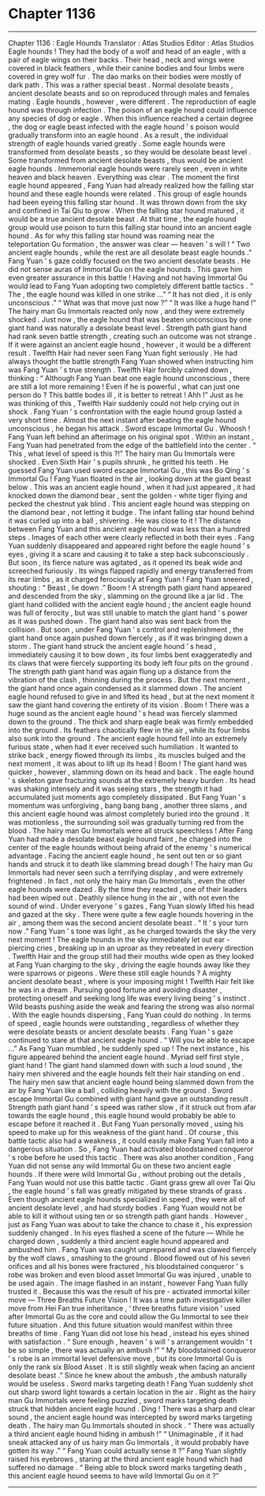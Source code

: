 
# Chapter 1136


---

Chapter 1136 : Eagle Hounds
Translator :
Atlas Studios
Editor :
Atlas Studios
Eagle hounds !
They had the body of a wolf and head of an eagle , with a pair of eagle wings on their backs . Their head , neck and wings were covered in black feathers , while their canine bodies and four limbs were covered in grey wolf fur . The dao marks on their bodies were mostly of dark path .
This was a rather special beast .
Normal desolate beasts , ancient desolate beasts and so on reproduced through males and females mating . Eagle hounds , however , were different .
The reproduction of eagle hound was through infection .
The poison of an eagle hound could influence any species of dog or eagle . When this influence reached a certain degree , the dog or eagle beast infected with the eagle hound ’ s poison would gradually transform into an eagle hound .
As a result , the individual strength of eagle hounds varied greatly .
Some eagle hounds were transformed from desolate beasts , so they would be desolate beast level . Some transformed from ancient desolate beasts , thus would be ancient eagle hounds . Immemorial eagle hounds were rarely seen , even in white heaven and black heaven .
Everything was clear .
The moment the first eagle hound appeared , Fang Yuan had already realized how the falling star hound and these eagle hounds were related .
This group of eagle hounds had been eyeing this falling star hound . It was thrown down from the sky and confined in Tai Qiu to grow .
When the falling star hound matured , it would be a true ancient desolate beast . At that time , the eagle hound group would use poison to turn this falling star hound into an ancient eagle hound .
As for why this falling star hound was roaming near the teleportation Gu formation , the answer was clear — heaven ’ s will !
“ Two ancient eagle hounds , while the rest are all desolate beast eagle hounds .” Fang Yuan ’ s gaze coldly focused on the two ancient desolate beasts .
He did not sense auras of Immortal Gu on the eagle hounds .
This gave him even greater assurance in this battle !
Having and not having Immortal Gu would lead to Fang Yuan adopting two completely different battle tactics .
“ The , the eagle hound was killed in one strike …”
“ It has not died , it is only unconscious .”
“ What was that move just now ?”
“ It was like a huge hand !”
The hairy man Gu Immortals reacted only now , and they were extremely shocked .
Just now , the eagle hound that was beaten unconscious by one giant hand was naturally a desolate beast level . Strength path giant hand had rank seven battle strength , creating such an outcome was not strange . If it were against an ancient eagle hound , however , it would be a different result .
Twelfth Hair had never seen Fang Yuan fight seriously .
He had always thought the battle strength Fang Yuan showed when instructing him was Fang Yuan ’ s true strength .
Twelfth Hair forcibly calmed down , thinking : “ Although Fang Yuan beat one eagle hound unconscious , there are still a lot more remaining ! Even if he is powerful , what can just one person do ? This battle bodes ill , it is better to retreat ! Ahh !”
Just as he was thinking of this , Twelfth Hair suddenly could not help crying out in shock .
Fang Yuan ’ s confrontation with the eagle hound group lasted a very short time . Almost the next instant after beating the eagle hound unconscious , he began his attack .
Sword escape Immortal Gu .
Whoosh !
Fang Yuan left behind an afterimage on his original spot .
Within an instant , Fang Yuan had penetrated from the edge of the battlefield into the center .
“ This , what level of speed is this ?!” The hairy man Gu Immortals were shocked .
Even Sixth Hair ’ s pupils shrunk , he gritted his teeth . He guessed Fang Yuan used sword escape Immortal Gu , this was Bo Qing ’ s Immortal Gu !
Fang Yuan floated in the air , looking down at the giant beast below .
This was an ancient eagle hound , when it had just appeared , it had knocked down the diamond bear , sent the golden - white tiger flying and pecked the chestnut yak blind .
This ancient eagle hound was stepping on the diamond bear , not letting it budge . The infant falling star hound behind it was curled up into a ball , shivering .
He was close to it !
The distance between Fang Yuan and this ancient eagle hound was less than a hundred steps .
Images of each other were clearly reflected in both their eyes .
Fang Yuan suddenly disappeared and appeared right before the eagle hound ’ s eyes , giving it a scare and causing it to take a step back subconsciously .
But soon , its fierce nature was agitated , as it opened its beak wide and screeched furiously . Its wings flapped rapidly and energy transferred from its rear limbs , as it charged ferociously at Fang Yuan !
Fang Yuan sneered , shouting : “ Beast , lie down .”
Boom !
A strength path giant hand appeared and descended from the sky , slamming on the ground like a jar lid .
The giant hand collided with the ancient eagle hound ; the ancient eagle hound was full of ferocity , but was still unable to match the giant hand ’ s power as it was pushed down .
The giant hand also was sent back from the collision .
But soon , under Fang Yuan ’ s control and replenishment , the giant hand once again pushed down fiercely , as if it was bringing down a storm .
The giant hand struck the ancient eagle hound ’ s head , immediately causing it to bow down , its four limbs bent exaggeratedly and its claws that were fiercely supporting its body left four pits on the ground .
The strength path giant hand was again flung up a distance from the vibration of the clash , thinning during the process .
But the next moment , the giant hand once again condensed as it slammed down .
The ancient eagle hound refused to give in and lifted its head , but at the next moment it saw the giant hand covering the entirety of its vision .
Boom !
There was a huge sound as the ancient eagle hound ’ s head was fiercely slammed down to the ground .
The thick and sharp eagle beak was firmly embedded into the ground .
Its feathers chaotically flew in the air , while its four limbs also sunk into the ground .
The ancient eagle hound fell into an extremely furious state , when had it ever received such humiliation . It wanted to strike back , energy flowed through its limbs , its muscles bulged and the next moment , it was about to lift up its head !
Boom !
The giant hand was quicker , however , slamming down on its head and back .
The eagle hound ’ s skeleton gave fracturing sounds at the extremely heavy burden . Its head was shaking intensely and it was seeing stars , the strength it had accumulated just moments ago completely dissipated .
But Fang Yuan ’ s momentum was unforgiving , bang bang bang , another three slams , and this ancient eagle hound was almost completely buried into the ground .
It was motionless , the surrounding soil was gradually turning red from the blood .
The hairy man Gu Immortals were all struck speechless !
After Fang Yuan had made a desolate beast eagle hound faint , he charged into the center of the eagle hounds without being afraid of the enemy ’ s numerical advantage .
Facing the ancient eagle hound , he sent out ten or so giant hands and struck it to death like slamming bread dough !
The hairy man Gu Immortals had never seen such a terrifying display , and were extremely frightened .
In fact , not only the hairy man Gu Immortals , even the other eagle hounds were dazed .
By the time they reacted , one of their leaders had been wiped out .
Deathly silence hung in the air , with not even the sound of wind .
Under everyone ’ s gazes , Fang Yuan slowly lifted his head and gazed at the sky .
There were quite a few eagle hounds hovering in the air , among them was the second ancient desolate beast .
“ It ’ s your turn now .” Fang Yuan ’ s tone was light , as he charged towards the sky the very next moment !
The eagle hounds in the sky immediately let out ear - piercing cries , breaking up in an uproar as they retreated in every direction .
Twelfth Hair and the group still had their mouths wide open as they looked at Fang Yuan charging to the sky , driving the eagle hounds away like they were sparrows or pigeons .
Were these still eagle hounds ?
A mighty ancient desolate beast , where is your imposing might !
Twelfth Hair felt like he was in a dream .
Pursuing good fortune and avoiding disaster , protecting oneself and seeking long life was every living being ’ s instinct . Wild beasts pushing aside the weak and fearing the strong was also normal .
With the eagle hounds dispersing , Fang Yuan could do nothing .
In terms of speed , eagle hounds were outstanding , regardless of whether they were desolate beasts or ancient desolate beasts .
Fang Yuan ’ s gaze continued to stare at that ancient eagle hound .
“ Will you be able to escape …” As Fang Yuan mumbled , he suddenly sped up !
The next instance , his figure appeared behind the ancient eagle hound .
Myriad self first style , giant hand !
The giant hand slammed down with such a loud sound , the hairy men shivered and the eagle hounds felt their hair standing on end .
The hairy men saw that ancient eagle hound being slammed down from the air by Fang Yuan like a ball , colliding heavily with the ground .
Sword escape Immortal Gu combined with giant hand gave an outstanding result .
Strength path giant hand ’ s speed was rather slow , if it struck out from afar towards the eagle hound , this eagle hound would probably be able to escape before it reached it .
But Fang Yuan personally moved , using his speed to make up for this weakness of the giant hand .
Of course , this battle tactic also had a weakness , it could easily make Fang Yuan fall into a dangerous situation .
So , Fang Yuan had activated bloodstained conqueror ’ s robe before he used this tactic .
There was also another condition , Fang Yuan did not sense any wild Immortal Gu on these two ancient eagle hounds . If there were wild Immortal Gu , without probing out the details , Fang Yuan would not use this battle tactic .
Giant grass grew all over Tai Qiu , the eagle hound ’ s fall was greatly mitigated by these strands of grass .
Even though ancient eagle hounds specialized in speed , they were all of ancient desolate level , and had sturdy bodies . Fang Yuan would not be able to kill it without using ten or so strength path giant hands .
However , just as Fang Yuan was about to take the chance to chase it , his expression suddenly changed .
In his eyes flashed a scene of the future —
While he charged down , suddenly a third ancient eagle hound appeared and ambushed him .
Fang Yuan was caught unprepared and was clawed fiercely by the wolf claws , smashing to the ground . Blood flowed out of his seven orifices and all his bones were fractured , his bloodstained conqueror ’ s robe was broken and even blood asset Immortal Gu was injured , unable to be used again .
The image flashed in an instant , however Fang Yuan fully trusted it .
Because this was the result of his pre - activated immortal killer move — Three Breaths Future Vision !
It was a time path investigative killer move from Hei Fan true inheritance , ‘ three breaths future vision ’ used after Immortal Gu as the core and could allow the Gu Immortal to see their future situation . And this future situation would manifest within three breaths of time .
Fang Yuan did not lose his head , instead his eyes shined with satisfaction .
“ Sure enough , heaven ’ s will ’ s arrangement wouldn ’ t be so simple , there was actually an ambush !”
“ My bloodstained conqueror ’ s robe is an immortal level defensive move , but its core Immortal Gu is only the rank six Blood Asset . It is still slightly weak when facing an ancient desolate beast .”
Since he knew about the ambush , the ambush naturally would be useless .
Sword marks targeting death !
Fang Yuan suddenly shot out sharp sword light towards a certain location in the air .
Right as the hairy man Gu Immortals were feeling puzzled , sword marks targeting death struck that hidden ancient eagle hound .
Ding !
There was a sharp and clear sound , the ancient eagle hound was intercepted by sword marks targeting death .
The hairy man Gu Immortals shouted in shock .
“ There was actually a third ancient eagle hound hiding in ambush !”
“ Unimaginable , if it had sneak attacked any of us hairy man Gu Immortals , it would probably have gotten its way .”
“ Fang Yuan could actually sense it ?”
Fang Yuan slightly raised his eyebrows , staring at the third ancient eagle hound which had suffered no damage .
“ Being able to block sword marks targeting death , this ancient eagle hound seems to have wild Immortal Gu on it ?”

---

